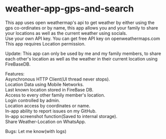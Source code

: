 # weather-app-gps-and-search
This app uses open weathermap's api to get weather by either using the gps co-ordinates or by name, this app allows you and your family to share your locations as well as the current weather using socials.  
Use your own API key. You can get free API key on openweathermaps.com
This app requires Location permission.

Update:
This app can only be used by me and my family members, to share each other's location as well as the weather in their current location using FireBaseDB.

Features:  
Asynchronous HTTP Client(UI thread never stops).  
Location Data using Mobile Networks.  
Last known location stored in FireBase DB.  
Access to every other family member's location.  
Login controlled by admin.  
Location access by coordinates or name.  
In-app ability to report issues on my GitHub.  
In-app screenshot function(Saved to internal storage).  
Share Weather-Location on WhatsApp.  

Bugs:
Let me know(with logs)
